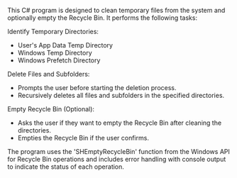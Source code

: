 This C# program is designed to clean temporary files from the system and optionally empty the Recycle Bin. It performs the following tasks:

Identify Temporary Directories:

- User's App Data Temp Directory
- Windows Temp Directory
- Windows Prefetch Directory

Delete Files and Subfolders:

- Prompts the user before starting the deletion process.
- Recursively deletes all files and subfolders in the specified directories.

Empty Recycle Bin (Optional):

- Asks the user if they want to empty the Recycle Bin after cleaning the directories.
- Empties the Recycle Bin if the user confirms.

The program uses the 'SHEmptyRecycleBin' function from the Windows API for Recycle Bin operations and includes error handling with console output to indicate the status of each operation.
